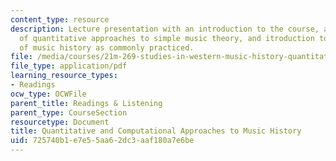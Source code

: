 ```yaml
---
content_type: resource
description: Lecture presentation with an introduction to the course, an overview
  of quantitative approaches to simple music theory, and itroduction to the study
  of music history as commonly practiced.
file: /media/courses/21m-269-studies-in-western-music-history-quantitative-and-computational-approaches-to-music-history-spring-2012/725740b1e7e55aa62dc3aaf180a7e6be_MIT21M_269S12_lec01.pdf
file_type: application/pdf
learning_resource_types:
- Readings
ocw_type: OCWFile
parent_title: Readings & Listening
parent_type: CourseSection
resourcetype: Document
title: Quantitative and Computational Approaches to Music History
uid: 725740b1-e7e5-5aa6-2dc3-aaf180a7e6be
---
```

